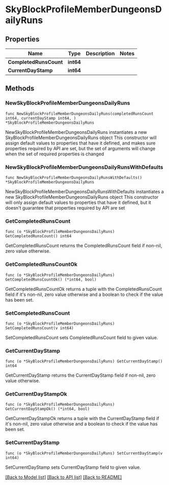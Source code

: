 # SkyBlockProfileMemberDungeonsDailyRuns

## Properties

Name | Type | Description | Notes
------------ | ------------- | ------------- | -------------
**CompletedRunsCount** | **int64** |  | 
**CurrentDayStamp** | **int64** |  | 

## Methods

### NewSkyBlockProfileMemberDungeonsDailyRuns

`func NewSkyBlockProfileMemberDungeonsDailyRuns(completedRunsCount int64, currentDayStamp int64, ) *SkyBlockProfileMemberDungeonsDailyRuns`

NewSkyBlockProfileMemberDungeonsDailyRuns instantiates a new SkyBlockProfileMemberDungeonsDailyRuns object
This constructor will assign default values to properties that have it defined,
and makes sure properties required by API are set, but the set of arguments
will change when the set of required properties is changed

### NewSkyBlockProfileMemberDungeonsDailyRunsWithDefaults

`func NewSkyBlockProfileMemberDungeonsDailyRunsWithDefaults() *SkyBlockProfileMemberDungeonsDailyRuns`

NewSkyBlockProfileMemberDungeonsDailyRunsWithDefaults instantiates a new SkyBlockProfileMemberDungeonsDailyRuns object
This constructor will only assign default values to properties that have it defined,
but it doesn't guarantee that properties required by API are set

### GetCompletedRunsCount

`func (o *SkyBlockProfileMemberDungeonsDailyRuns) GetCompletedRunsCount() int64`

GetCompletedRunsCount returns the CompletedRunsCount field if non-nil, zero value otherwise.

### GetCompletedRunsCountOk

`func (o *SkyBlockProfileMemberDungeonsDailyRuns) GetCompletedRunsCountOk() (*int64, bool)`

GetCompletedRunsCountOk returns a tuple with the CompletedRunsCount field if it's non-nil, zero value otherwise
and a boolean to check if the value has been set.

### SetCompletedRunsCount

`func (o *SkyBlockProfileMemberDungeonsDailyRuns) SetCompletedRunsCount(v int64)`

SetCompletedRunsCount sets CompletedRunsCount field to given value.


### GetCurrentDayStamp

`func (o *SkyBlockProfileMemberDungeonsDailyRuns) GetCurrentDayStamp() int64`

GetCurrentDayStamp returns the CurrentDayStamp field if non-nil, zero value otherwise.

### GetCurrentDayStampOk

`func (o *SkyBlockProfileMemberDungeonsDailyRuns) GetCurrentDayStampOk() (*int64, bool)`

GetCurrentDayStampOk returns a tuple with the CurrentDayStamp field if it's non-nil, zero value otherwise
and a boolean to check if the value has been set.

### SetCurrentDayStamp

`func (o *SkyBlockProfileMemberDungeonsDailyRuns) SetCurrentDayStamp(v int64)`

SetCurrentDayStamp sets CurrentDayStamp field to given value.



[[Back to Model list]](../README.md#documentation-for-models) [[Back to API list]](../README.md#documentation-for-api-endpoints) [[Back to README]](../README.md)


